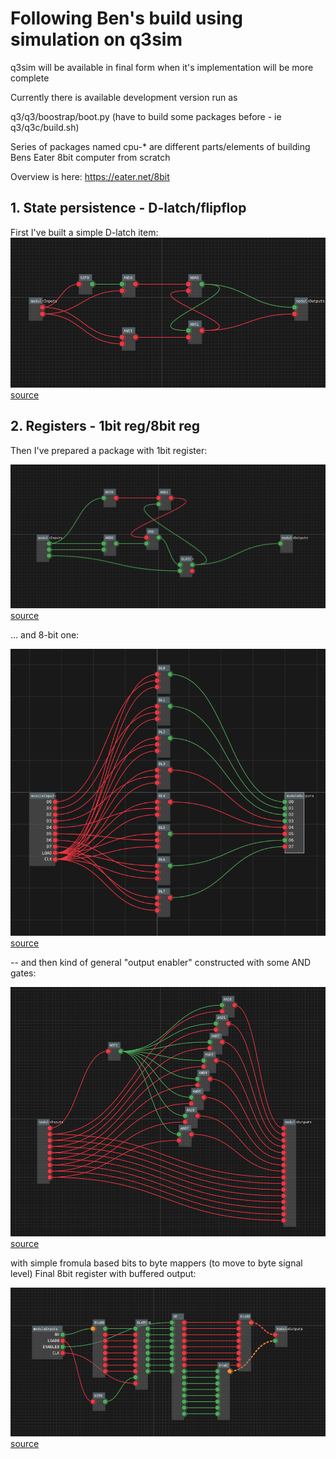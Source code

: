 # Following Ben's build using simulation on q3sim

q3sim will be available in final form when it's implementation will be more complete

Currently there is available development version run as 

q3/q3/boostrap/boot.py (have to build some packages before - ie q3/q3c/build.sh)

Series of packages named cpu-* are different parts/elements of building Bens Eater 8bit computer from scratch 

Overview is here:
https://eater.net/8bit


## 1. State persistence - D-latch/flipflop

First I've built  a simple D-latch item:
![d-latch](../q3/q3/bootstrap/tests/benSAP1/cpu_D_latch.png)
[source](../q3/q3/bootstrap/tests/benSAP1/cpu_D_latch.py)

## 2. Registers - 1bit reg/8bit reg

Then I've prepared a package with 1bit register:

![D-latch-1bitreg](../q3/q3/bootstrap/tests/benSAP1/cpu_D_latch_1bitreg.png)
[source](../q3/q3/bootstrap/tests/benSAP1/cpu_D_latch_1bitreg.py)

... and 8-bit one:

![D-latch-8bitreg](../q3/q3/bootstrap/tests/benSAP1/cpu_D_latch_8bitreg.png)
[source](../q3/q3/bootstrap/tests/benSAP1/cpu_D_latch_8bitreg.py)

-- and then kind of general "output enabler" constructed with some AND gates:

![cpu-OE-8bit-ei](../q3/q3/bootstrap/tests/benSAP1/cpu_OE_8bit_ei.png)
[source](../q3/q3/bootstrap/tests/benSAP1/cpu_OE_8bit_ei.py)

with simple fromula based bits to byte mappers (to move to byte signal level)
Final 8bit register with buffered output:

![cpu-D-latch-8bitreg-ei](../q3/q3/bootstrap/tests/benSAP1/cpu_D_latch_8bitreg_ei.png)
[source](../q3/q3/bootstrap/tests/benSAP1/cpu_D_latch_8bitreg_ei.py)




